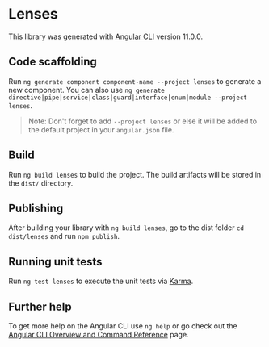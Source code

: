# Lenses

This library was generated with [Angular CLI](https://github.com/angular/angular-cli) version 11.0.0.

## Code scaffolding

Run `ng generate component component-name --project lenses` to generate a new component. You can also use `ng generate directive|pipe|service|class|guard|interface|enum|module --project lenses`.
> Note: Don't forget to add `--project lenses` or else it will be added to the default project in your `angular.json` file. 

## Build

Run `ng build lenses` to build the project. The build artifacts will be stored in the `dist/` directory.

## Publishing

After building your library with `ng build lenses`, go to the dist folder `cd dist/lenses` and run `npm publish`.

## Running unit tests

Run `ng test lenses` to execute the unit tests via [Karma](https://karma-runner.github.io).

## Further help

To get more help on the Angular CLI use `ng help` or go check out the [Angular CLI Overview and Command Reference](https://angular.io/cli) page.
